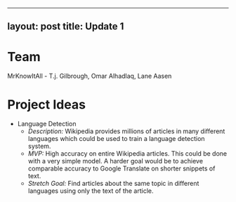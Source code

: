 
---
layout: post
title: Update 1
---

# Team

MrKnowItAll - T.j. Gilbrough, Omar Alhadlaq, Lane Aasen

# Project Ideas

 - Language Detection
     - *Description:* Wikipedia provides millions of articles in many different languages which could be used to train a language detection system.
     - *MVP:* High accuracy on entire Wikipedia articles. This could be done with a very simple model. A harder goal would be to achieve comparable accuracy to Google Translate on shorter snippets of text.
     - *Stretch Goal:* Find articles about the same topic in different languages using only the text of the article.

